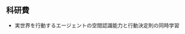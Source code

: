 <h2>科研費</h2>
<ul>
 	<li>実世界を行動するエージェントの空間認識能力と行動決定則の同時学習
<div class="ptype project"></div></li>
</ul>

